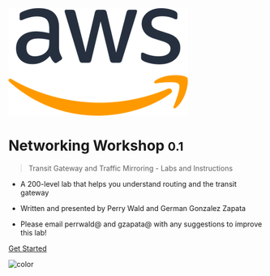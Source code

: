 ![logo](_media/AWSlogo_blk.png)

# Networking Workshop <small>0.1</small>

> Transit Gateway and Traffic Mirroring - Labs and Instructions

- A 200-level lab that helps you understand routing and the transit gateway
- Written and presented by Perry Wald and German Gonzalez Zapata

- Please email perrwald@ and gzapata@ with any suggestions to improve this lab!

[Get Started](init.md)

<!-- background color -->

![color](#ffffff)
